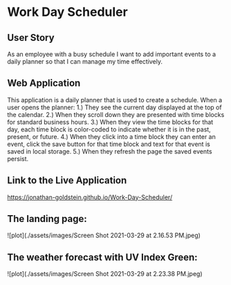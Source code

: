 # Work Day Scheduler

## User Story
As an employee with a busy schedule I want to add important events to a daily planner so that I can manage my time effectively.

## Web Application
This application is a  daily planner that is used to create a schedule. When a user opens the planner:
1.) They see the current day displayed at the top of the calendar.
2.) When they  scroll down they are presented with time blocks for standard business hours.
3.) When they view the time blocks for that day, each time block is color-coded to indicate whether it is in the past, present, or future.
4.) When they click into a time block they can enter an event, click the save button for that time block and text for that event is saved in local storage.
5.) When they refresh the page the saved events persist.

## Link to the Live Application
https://jonathan-goldstein.github.io/Work-Day-Scheduler/
## The landing page:

![plot](./assets/images/Screen Shot 2021-03-29 at 2.16.53 PM.jpeg)

## The weather forecast with UV Index Green:

![plot](./assets/images/Screen Shot 2021-03-29 at 2.23.38 PM.jpeg)


